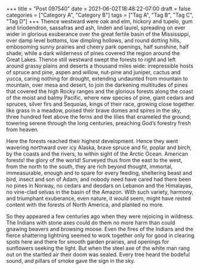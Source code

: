 +++
title = "Post 097540"
date = 2021-06-02T18:48:22-07:00
draft = false
categories = ["Category A", "Category B"]
tags = ["Tag A", "Tag B", "Tag C", "Tag D"]
+++
Thence westward were oak and elm, hickory and tupelo, gum and liriodendron, sassafras and ash, linden and laurel, spreading on ever wider in glorious exuberance over the great fertile basin of the Mississippi, over damp level bottoms, low dimpling hollows, and round dotting hills, embosoming sunny prairies and cheery park openings, half sunshine, half shade; while a dark wilderness of pines covered the region around the Great Lakes. Thence still westward swept the forests to right and left around grassy plains and deserts a thousand miles wide: irrepressible hosts of spruce and pine, aspen and willow, nut-pine and juniper, cactus and yucca, caring nothing for drought, extending undaunted from mountain to mountain, over mesa and desert, to join the darkening multitudes of pines that covered the high Rocky ranges and the glorious forests along the coast of the moist and balmy Pacific, where new species of pine, giant cedars and spruces, silver firs and Sequoias, kings of their race, growing close together like grass in a meadow, poised their brave domes and spires in the sky, three hundred feet above the ferns and the lilies that enameled the ground; towering serene through the long centuries, preaching God’s forestry fresh from heaven.

Here the forests reached their highest development. Hence they went wavering northward over icy Alaska, brave spruce and fir, poplar and birch, by the coasts and the rivers, to within sight of the Arctic Ocean. American forests! the glory of the world! Surveyed thus from the east to the west, from the north to the south, they are rich beyond thought, immortal, immeasurable, enough and to spare for every feeding, sheltering beast and bird, insect and son of Adam; and nobody need have cared had there been no pines in Norway, no cedars and deodars on Lebanon and the Himalayas, no vine-clad selvas in the basin of the Amazon. With such variety, harmony, and triumphant exuberance, even nature, it would seem, might have rested content with the forests of North America, and planted no more.

So they appeared a few centuries ago when they were rejoicing in wildness. The Indians with stone axes could do them no more harm than could gnawing beavers and browsing moose. Even the fires of the Indians and the fierce shattering lightning seemed to work together only for good in clearing spots here and there for smooth garden prairies, and openings for sunflowers seeking the light. But when the steel axe of the white man rang out on the startled air their doom was sealed. Every tree heard the bodeful sound, and pillars of smoke gave the sign in the sky.
